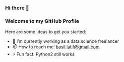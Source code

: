 ### Hi there 👋
### Welcome to my GitHub Profile 

Here are some ideas to get you started:

- 🔭 I’m currently working as a data science freelancer 
- 📫 How to reach me: basil.latif@gmail.com
- ⚡ Fun fact: Python2 still works 


